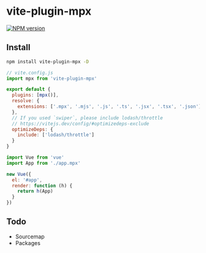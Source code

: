 # vite-plugin-mpx

[![NPM version](https://img.shields.io/npm/v/vite-plugin-mpx?color=a1b858&label=)](https://www.npmjs.com/package/vite-plugin-mpx)

## Install

```bash
npm install vite-plugin-mpx -D
```

```js
// vite.config.js
import mpx from 'vite-plugin-mpx'

export default {
  plugins: [mpx()],
  resolve: {
    extensions: ['.mpx', '.mjs', '.js', '.ts', '.jsx', '.tsx', '.json']
  },
  // If you used `swiper`, please include lodash/throttle
  // https://vitejs.dev/config/#optimizedeps-exclude
  optimizeDeps: {
    include: ['lodash/throttle']
  }
}
```

```js
import Vue from 'vue'
import App from './app.mpx'

new Vue({
  el: '#app',
  render: function (h) {
    return h(App)
  }
})
```

## Todo

- Sourcemap
- Packages
